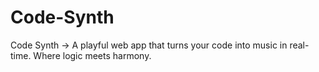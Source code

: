 # Code-Synth
Code Synth  -> A playful web app that turns your code into music in real-time. Where logic meets harmony.
